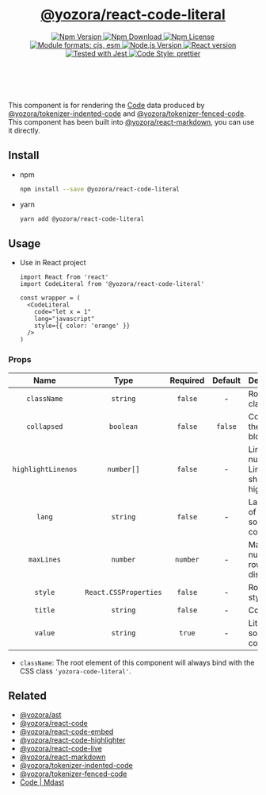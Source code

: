 <header>
  <h1 align="center">
    <a href="https://github.com/guanghechen/yozora-react/tree/master/packages/code-literal#readme">@yozora/react-code-literal</a>
  </h1>
  <div align="center">
    <a href="https://www.npmjs.com/package/@yozora/react-code-literal">
      <img
        alt="Npm Version"
        src="https://img.shields.io/npm/v/@yozora/react-code-literal.svg"
      />
    </a>
    <a href="https://www.npmjs.com/package/@yozora/react-code-literal">
      <img
        alt="Npm Download"
        src="https://img.shields.io/npm/dm/@yozora/react-code-literal.svg"
      />
    </a>
    <a href="https://www.npmjs.com/package/@yozora/react-code-literal">
      <img
        alt="Npm License"
        src="https://img.shields.io/npm/l/@yozora/react-code-literal.svg"
      />
    </a>
    <a href="#install">
      <img
        alt="Module formats: cjs, esm"
        src="https://img.shields.io/badge/module_formats-cjs%2C%20esm-green.svg"
      />
    </a>
    <a href="https://github.com/nodejs/node">
      <img
        alt="Node.js Version"
        src="https://img.shields.io/node/v/@yozora/react-code-literal"
      />
    </a>
    <a href="https://github.com/facebook/react">
      <img
        alt="React version"
        src="https://img.shields.io/npm/dependency-version/@yozora/react-code-literal/peer/react"
      />
    </a>
    <a href="https://github.com/facebook/jest">
      <img
        alt="Tested with Jest"
        src="https://img.shields.io/badge/tested_with-jest-9c465e.svg"
      />
    </a>
    <a href="https://github.com/prettier/prettier">
      <img
        alt="Code Style: prettier"
        src="https://img.shields.io/badge/code_style-prettier-ff69b4.svg?style=flat-square"
      />
    </a>
  </div>
</header>
<br/>

This component is for rendering the [Code][@yozora/ast] data produced by
[@yozora/tokenizer-indented-code][] and [@yozora/tokenizer-fenced-code].\
This component has been built into [@yozora/react-markdown][], you can use it directly.


## Install

* npm

  ```bash
  npm install --save @yozora/react-code-literal
  ```

* yarn

  ```bash
  yarn add @yozora/react-code-literal
  ```


## Usage

* Use in React project

  ```tsx
  import React from 'react'
  import CodeLiteral from '@yozora/react-code-literal'

  const wrapper = (
    <CodeLiteral 
      code="let x = 1"
      lang="javascript"
      style={{ color: 'orange' }} 
    />
  )
  ```

### Props

Name                | Type                  | Required  | Default | Description
:------------------:|:---------------------:|:---------:|:-------:|:-------------
`className`         | `string`              | `false`   | -       | Root css class
`collapsed`         | `boolean`             | `false`   | `false` | Collapse the code block
`highlightLinenos`  | `number[]`            | `false`   | -       | Line number of Lines that should be highlighted
`lang`              | `string`              | `false`   | -       | Language of the source codes
`maxLines`          | `number`              | `number`  | -       | Maximum number of rows displayed
`style`             | `React.CSSProperties` | `false`   | -       | Root css style
`title`             | `string`              | `false`   | -       | Code title
`value`             | `string`              | `true`    | -       | Literal source codes

* `className`: The root element of this component will always bind with the
  CSS class `'yozora-code-literal'`.


## Related

* [@yozora/ast][]
* [@yozora/react-code][]
* [@yozora/react-code-embed][]
* [@yozora/react-code-highlighter][]
* [@yozora/react-code-live][]
* [@yozora/react-markdown][]
* [@yozora/tokenizer-indented-code][]
* [@yozora/tokenizer-fenced-code][]
* [Code | Mdast][mdast]


[@yozora/ast]: https://www.npmjs.com/package/@yozora/ast#code
[@yozora/react-code]: https://www.npmjs.com/package/@yozora/react-code
[@yozora/react-code-embed]: https://www.npmjs.com/package/@yozora/react-code-embed
[@yozora/react-code-highlighter]: https://www.npmjs.com/package/@yozora/react-code-highlighter
[@yozora/react-code-literal]: https://www.npmjs.com/package/@yozora/react-code-literal
[@yozora/react-code-live]: https://www.npmjs.com/package/@yozora/react-code-live
[@yozora/react-markdown]: https://www.npmjs.com/package/@yozora/react-markdown
[@yozora/tokenizer-indented-code]: https://www.npmjs.com/package/@yozora/tokenizer-indented-code
[@yozora/tokenizer-fenced-code]: https://www.npmjs.com/package/@yozora/tokenizer-fenced-code
[mdast]: https://github.com/syntax-tree/mdast#code
